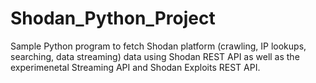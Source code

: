 # Shodan_Python_Project
 Sample Python program to fetch Shodan platform (crawling, IP lookups, searching, data streaming) data using Shodan REST API  as well as the experimenetal Streaming API and Shodan Exploits REST API.
